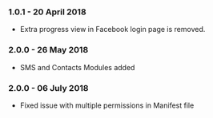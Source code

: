 
### 1.0.1 - 20 April 2018
- Extra progress view in Facebook login page is removed.

### 2.0.0 - 26 May 2018
- SMS and Contacts Modules added

### 2.0.0 - 06 July 2018
- Fixed issue with multiple permissions in Manifest file
